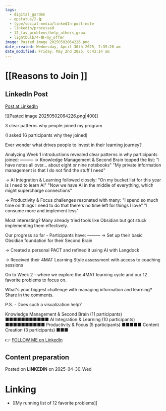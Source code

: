 ```yaml
---
tags:
  - digital_garden
  - epstatus/2-🪴
  - type/social-media/linkedIn-post-note
  - linkedin/processed
  - 12_fav_problems/help_others_grow
  - lightbulb/4-🟢-my_offer
image: Pasted image 20250502064226.png
date_created: Wednesday, April 30th 2025, 7:39:20 am
date_modified: Friday, May 2nd 2025, 6:43:14 am
---
```

# [[Reasons to Join ]]
## LinkedIn Post
[Post at LinkedIn](https://www.linkedin.com/posts/sebastiankamilli_3-clear-patterns-why-people-joined-my-program-activity-7323224948007653377-6-Lo?utm_source=share&utm_medium=member_desktop&rcm=ACoAAA1M1pkBgWCYPhT45EpfLiHzViQqRWNCIv4)

![[Pasted image 20250502064226.png|400]]

3 clear patterns why people joined my program

(I asked 16 participants why they joined)

Ever wonder what drives people to invest in their learning journey? 

Analyzing Week 1 introductions revealed clear patterns in why participants joined:
———
→ Knowledge Management & Second Brain topped the list:
"I have notes all over... about eight or nine notebooks"
"My private information management is that I do not find the stuff I need"

→ AI Integration & Learning followed closely:
"On my bucket list for this year is I need to learn AI"
"Now we have AI in the middle of everything, which might supercharge connections"

→ Productivity & Focus challenges resonated with many:
"I spend so much time on things I need to do that there's no time left for things I love"
"I consume more and implement less"

Most interesting? Many already tried tools like Obsidian but got stuck implementing them effectively.

Our progress so far - Participants have:
———
→ Set up their basic Obsidian foundation for their Second Brain

→ Created a personal PACT and refined it using AI with Langdock

→ Received their 4MAT Learning Style assessment with access to coaching sessions

On to Week 2 - where we explore the 4MAT learning cycle and our 12 favorite problems to focus on.

What's your biggest challenge with managing information and learning? Share in the comments.

P.S. - Does such a visualization help?

Knowledge Management & Second Brain (11 participants) 
■■■■■■■■■■■ 
AI Integration & Learning (10 participants) 
■■■■■■■■■■ 
Productivity & Focus (5 participants) 
■■■■■ 
Content Creation (3 participants) 
■■■

👉 [FOLLOW ME on LinkedIn](https://www.linkedin.com/comm/mynetwork/discovery-see-all?usecase=PEOPLE_FOLLOWS&followMember=sebastiankamilli)

## Content preparation

Posted on **LINKEDIN** on 2025-04-30_Wed
# Linking
+ [[My running list of 12 favorite problems]]